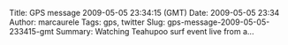 Title: GPS message 2009-05-05 23:34:15 (GMT)
Date: 2009-05-05 23:34
Author: marcaurele
Tags: gps, twitter
Slug: gps-message-2009-05-05-233415-gmt
Summary: Watching Teahupoo surf event live from a...

<div id="gmap_20090505_163415" class="gmap"></div><script type="text/javascript">var gmap_20090505_163415={latitude:-17.8655,longitude:-149.254,date:"2009-05-05 23:34:15 GMT",message:"Watching Teahupoo surf event live from a boat. The swell could be bigger though..."};</script><script type="text/javascript" src="http://maps.google.com/maps?file=api&v=2&key=ABQIAAAAQAIOvERX26PIpIrh8sl_gRTtWEQBmOtJcMt1yzdnv7RWxqz1XxS_KYfmkM8Ye2Ypnzn4_F4H1HTKLQ"></script><script type="text/javascript" src="/theme/js/syl_googlemaps.js"></script>
